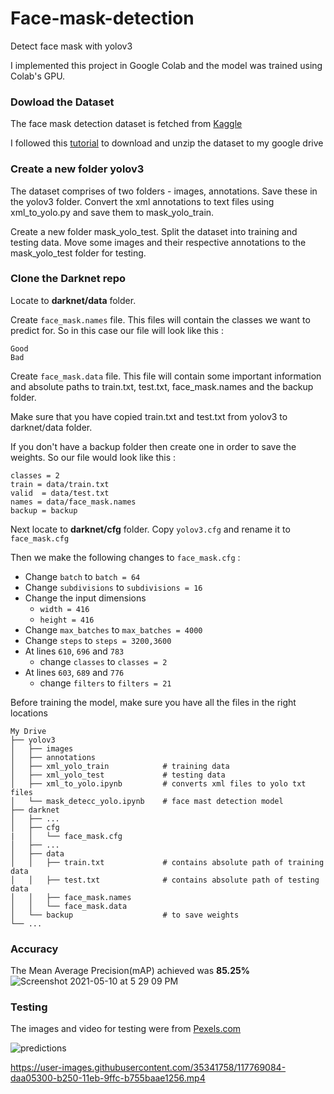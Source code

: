 # Face-mask-detection
Detect face mask with yolov3

I implemented this project in Google Colab and the model was trained using Colab's GPU.

### Dowload the Dataset
The face mask detection dataset is fetched from [Kaggle](https://www.kaggle.com/andrewmvd/face-mask-detection)

I followed this [tutorial](https://laptrinhx.com/how-to-download-kaggle-datasets-into-google-colab-via-google-drive-1107891156/)  to download and unzip the dataset to my google drive 

### Create a new folder yolov3
The dataset comprises of two folders - images, annotations. Save these in the yolov3 folder. Convert the xml annotations to text files using xml_to_yolo.py and save them to mask_yolo_train. 

Create a new folder mask_yolo_test. Split the dataset into training and testing data. Move some images and their respective annotations to the mask_yolo_test folder for testing.

### Clone the Darknet repo
Locate to **darknet/data** folder.

Create `face_mask.names` file. This files will contain the classes we want to predict for. So in this case our file will look like this :
```
Good
Bad
```


Create `face_mask.data` file. This file will contain some important information and absolute paths to train.txt, test.txt, face_mask.names and the backup folder. 

Make sure that you have copied train.txt and test.txt from yolov3 to darknet/data folder. 

If you don't have a backup folder then create one in order to save the weights. So our file would look like this : 
```
classes = 2
train = data/train.txt
valid  = data/test.txt
names = data/face_mask.names
backup = backup
```


Next locate to **darknet/cfg** folder.
Copy ```yolov3.cfg``` and rename it to ```face_mask.cfg```

Then we make the following changes to ```face_mask.cfg``` :
* Change ```batch``` to ```batch = 64```
* Change ```subdivisions``` to ```subdivisions = 16```
* Change the input dimensions
  -  ```width = 416```
  -  ```height = 416```
* Change ```max_batches``` to ```max_batches = 4000```
* Change ```steps``` to ```steps = 3200,3600```
* At lines ```610```, ```696``` and ```783``` 
  - change ```classes``` to ```classes = 2```
* At lines ```603```, ```689``` and ```776``` 
  - change ```filters``` to ```filters = 21```


Before training the model, make sure you have all the files in the right locations
```
My Drive
├── yolov3                    
│   ├── images          
│   ├── annotations         
│   ├── xml_yolo_train            # training data
│   ├── xml_yolo_test             # testing data
│   ├── xml_to_yolo.ipynb         # converts xml files to yolo txt files
│   └── mask_detecc_yolo.ipynb    # face mast detection model
├── darknet                    
│   ├── ...          
│   ├── cfg         
|   │   └── face_mask.cfg         
│   ├── ...         
│   ├── data         
│   │   ├── train.txt             # contains absolute path of training data
│   │   ├── test.txt              # contains absolute path of testing data
│   │   ├── face_mask.names   
│   │   └── face_mask.data
│   └── backup                    # to save weights
└── ...
```


### Accuracy
The Mean Average Precision(mAP) achieved was **85.25%**
![Screenshot 2021-05-10 at 5 29 09 PM](https://user-images.githubusercontent.com/35341758/117770441-8a29f500-b252-11eb-9231-1c369a1b5751.png)


### Testing
The images and video for testing were from [Pexels.com](https://www.pexels.com/)

![predictions](https://user-images.githubusercontent.com/35341758/117769052-d2e0ae80-b250-11eb-83f9-9c861448cedc.jpg)


https://user-images.githubusercontent.com/35341758/117769084-daa05300-b250-11eb-9ffc-b755baae1256.mp4


